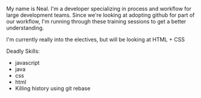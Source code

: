 My name is Neal.  I'm a developer specializing in process and workflow for large development teams.  Since we're looking at adopting github for part of our workflow, I'm running through these training sessions to get a better understanding.

I'm currently really into the electives, but will be looking at HTML + CSS

Deadly Skills:
* javascript
* java
* css
* html
* Killing history using git rebase
